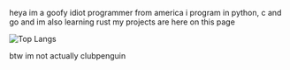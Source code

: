 heya im a goofy idiot programmer from america i program in python, c and go and im also learning rust
my projects are here on this page 


![Top Langs](https://github-readme-stats.vercel.app/api/top-langs/?username=clubpenguin-dev&theme=tokyonight)



btw im not actually clubpenguin
<!---
clubpenguin-dev/clubpenguin-dev is a ✨ special ✨ repository because its `README.md` (this file) appears on your GitHub profile.
You can click the Preview link to take a look at your changes.
--->
